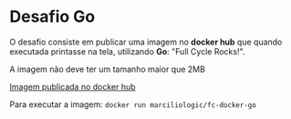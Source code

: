 # Desafio Go

O desafio consiste em publicar uma imagem no **docker hub** que quando executada printasse na tela, utilizando **Go**: "Full Cycle Rocks!". 

A imagem não deve ter um tamanho maior que 2MB

[Imagem publicada no docker hub](https://hub.docker.com/repository/docker/marciliologic/fc-docker-go)

Para executar a imagem: `docker run marciliologic/fc-docker-go` 
